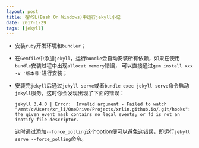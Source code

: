 ```yaml
---
layout: post
title: 在WSL(Bash On Windows)中运行jekyll小记
date: 2017-1-29
tags: [jekyll]
---
```


* 安装`ruby`开发环境和`bundler`；

* 在`Gemfile`中添加`jekyll`，运行`bundle`会自动安装所有依赖，如果在使用`bundle`安装过程中出现`allocat memory`错误，
  可以直接通过`gem install xxx -v '版本号'`进行安装；

* 安装完`jekyll`后通过`jekyll serve`或者`bundle exec jekyll serve`命令启动`jekyll`服务，这时你会发现出现了下面的错误：
  ```
  jekyll 3.4.0 | Error:  Invalid argument - Failed to watch "/mnt/c/Users/xr_li/OneDrive/Projects/xrlin.github.io/.git/hooks": the given event mask contains no legal events; or fd is not an inotify file descriptor.

  ```
  这时通过添加`--force_polling`这个option便可以避免这错误，即运行`jekyll serve --force_polling`命令。
